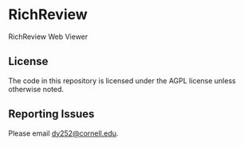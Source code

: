 RichReview
============

RichReview Web Viewer

## License
The code in this repository is licensed under the AGPL license unless otherwise noted.

## Reporting Issues

Please email dy252@cornell.edu.
